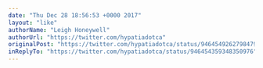 ```yaml
---
date: "Thu Dec 28 18:56:53 +0000 2017"
layout: "like"
authorName: "Leigh Honeywell"
authorUrl: "https://twitter.com/hypatiadotca"
originalPost: "https://twitter.com/hypatiadotca/status/946454926279847936"
inReplyTo: "https://twitter.com/hypatiadotca/status/946454359348350976"
---
```

